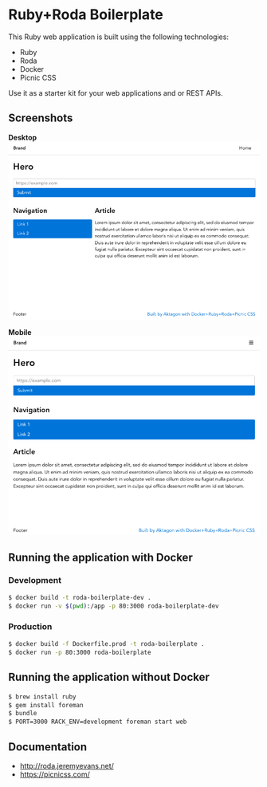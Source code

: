 # Ruby+Roda Boilerplate

This Ruby web application is built using the following technologies:

- Ruby
- Roda
- Docker
- Picnic CSS

Use it as a starter kit for your web applications and or REST APIs.

## Screenshots

**Desktop**
![Desktop](https://raw.githubusercontent.com/christianhellsten/ruby-web-application-boilerplate/master/screenshot-1.png)

**Mobile**
![Mobile](https://raw.githubusercontent.com/christianhellsten/ruby-web-application-boilerplate/master/screenshot-2.png)

## Running the application with Docker

### Development

```bash
$ docker build -t roda-boilerplate-dev .
$ docker run -v $(pwd):/app -p 80:3000 roda-boilerplate-dev
```

### Production

```bash
$ docker build -f Dockerfile.prod -t roda-boilerplate .
$ docker run -p 80:3000 roda-boilerplate
```

## Running the application without Docker

```bash
$ brew install ruby
$ gem install foreman
$ bundle
$ PORT=3000 RACK_ENV=development foreman start web
```

## Documentation

- http://roda.jeremyevans.net/
- https://picnicss.com/
